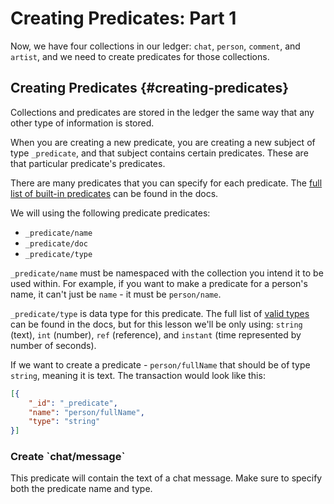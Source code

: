 # Creating Predicates: Part 1

Now, we have four collections in our ledger: `chat`, `person`, `comment`, and `artist`, and we need to create predicates for those collections.

## Creating Predicates {#creating-predicates}

Collections and predicates are stored in the ledger the same way that any other type of information is stored.

When you are creating a new predicate, you are creating a new subject of type `_predicate`, and that subject contains certain predicates. These are that particular predicate's predicates.

There are many predicates that you can specify for each predicate. The [full list of built-in predicates](../../concepts/infrastructure/system_collections#_predicate) can be found in the docs.

We will using the following predicate predicates:

- `_predicate/name`
- `_predicate/doc`
- `_predicate/type`

`_predicate/name` must be namespaced with the collection you intend it to be used within. For example, if you want to make a predicate for a person's name, it can't just be `name` - it must be `person/name`.

`_predicate/type` is data type for this predicate. The full list of [valid types](../../concepts/infrastructure/system_collections#_predicate-types) can be found in the docs, but for this lesson we'll be only using: `string` (text), `int` (number), `ref` (reference), and `instant` (time represented by number of seconds).

If we want to create a predicate - `person/fullName` that should be of type `string`, meaning it is text. The transaction would look like this:

```json
[{
    "_id": "_predicate",
    "name": "person/fullName",
    "type": "string"
}]
```

<div class="challenge">
<h3>Create `chat/message` </h3>
<p>This predicate will contain the text of a chat message. Make sure to specify both the predicate name and type.
</p>
</div>
